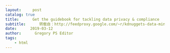 ```yaml
---
layout:     post
catalog: true
title:      Get the guidebook for tackling data privacy & compliance
subtitle:      转载自：http://feedproxy.google.com/~r/kdnuggets-data-mining-analytics/~3/YoAK9UNKeZY/dataiku-guidebook-data-privacy-compliance.html
date:      2019-03-12
author:      Gregory PS Editor
tags:
    - html
---
```






